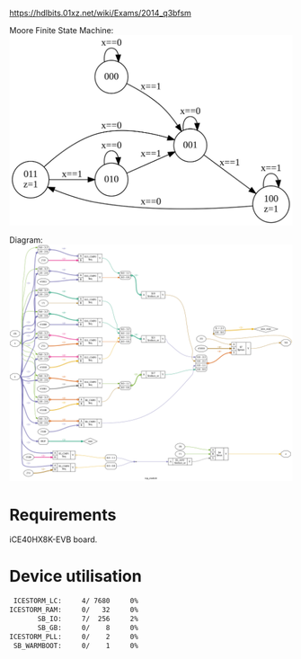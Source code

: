 https://hdlbits.01xz.net/wiki/Exams/2014_q3bfsm

Moore Finite State Machine:\
![](statemachine.svg)


Diagram:\
![](diagram.svg)

# Requirements

iCE40HX8K-EVB board.

# Device utilisation

```
 ICESTORM_LC:     4/ 7680     0%
ICESTORM_RAM:     0/   32     0%
       SB_IO:     7/  256     2%
       SB_GB:     0/    8     0%
ICESTORM_PLL:     0/    2     0%
 SB_WARMBOOT:     0/    1     0%
```